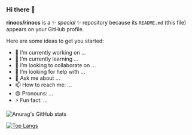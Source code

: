 ### Hi there 👋

**rinocs/rinocs** is a ✨ _special_ ✨ repository because its `README.md` (this file) appears on your GitHub profile.

Here are some ideas to get you started:

- 🔭 I’m currently working on ...
- 🌱 I’m currently learning ...
- 👯 I’m looking to collaborate on ...
- 🤔 I’m looking for help with ...
- 💬 Ask me about ...
- 📫 How to reach me: ...
- 😄 Pronouns: ...
- ⚡ Fun fact: ...

![Anurag's GitHub stats](https://github-readme-stats.vercel.app/api?username=rinocs&show_icons=true&theme=radical)


[![Top Langs](https://github-readme-stats.vercel.app/api/top-langs/?username=rinocs&layout=pie)](https://github.com/anuraghazra/github-readme-stats)
